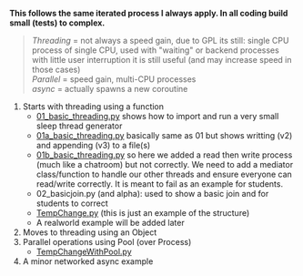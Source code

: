 **This follows the same iterated process I always
 apply. In all coding build small (tests) to 
 complex.**
 
 >*Threading* = not always a speed gain, due to GPL its still: single CPU process of single CPU, used with "waiting" or backend processes with little user interruption it is still useful (and may increase speed in those cases)
 ><br> *Parallel* = speed gain, multi-CPU processes
 ><br> *async* = actually spawns a new coroutine
 
 1. Starts with threading using a function
     - [01_basic_threading.py](./01_basic_threading.py) shows how to import and run a very small sleep thread generator
     - [01a_basic_threading.py](./01a_basic_threading.py) basically same as 01 but shows writting (v2) and appending (v3) to a file(s)
     - [01b_basic_threading.py](./01b_basic_threading.py) so here we added a read then write process (much like a chatroom) but not correctly. We need to add a mediator class/function to handle our other threads and ensure everyone can read/write correctly. It is meant to fail as an example for students.
     - 02_basicjoin.py (and alpha): used to show a basic join and for students to correct
     - [TempChange.py](./TempChange.py) (this is just an example of the structure)
     - A realworld example will be added later
 2. Moves to threading using an Object
 3. Parallel operations using Pool (over Process)
     - [TempChangeWithPool.py](./TempChangeWithPool.py)
 4. A minor networked async example

